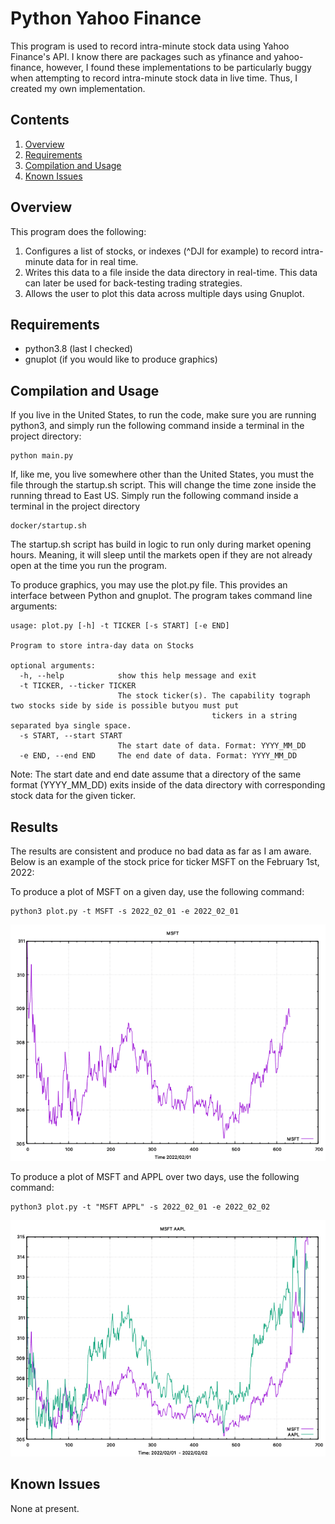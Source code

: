 # Python Yahoo Finance

This program is used to record intra-minute stock data using Yahoo Finance's API. I
know there are packages such as yfinance and yahoo-finance, however, I found
these implementations to be particularly buggy when attempting to record intra-minute 
stock data in live time. Thus, I created my own implementation.

## Contents

1. [Overview](#overview)
2. [Requirements](#requirements)
3. [Compilation and Usage](#compilation-and-usage)
4. [Known Issues](#known-issues)

## Overview

This program does the following:

1. Configures a list of stocks, or indexes (^DJI for example) to record intra-minute
data for in real time.
2. Writes this data to a file inside the data directory in real-time. This data can
later be used for back-testing trading strategies.
3. Allows the user to plot this data across multiple days using Gnuplot.

## Requirements

- python3.8 (last I checked)
- gnuplot (if you would like to produce graphics)

## Compilation and Usage



If you live in the United States, to run the code, make sure you are running python3, and simply run the following 
command inside a terminal in the project directory:

```shell
python main.py
```

If, like me, you live somewhere other than the United States, you must the file through the startup.sh script. This will
change the time zone inside the running thread to East US. Simply run the following command inside a terminal in the 
project directory

```shell
docker/startup.sh
```

The startup.sh script has build in logic to run only during market opening hours. Meaning, it will sleep until the markets
open if they are not already open at the time you run the program.

To produce graphics, you may use the plot.py file. This provides an interface between Python and gnuplot. The program 
takes command line arguments:

```shell
usage: plot.py [-h] -t TICKER [-s START] [-e END]

Program to store intra-day data on Stocks

optional arguments:
  -h, --help            show this help message and exit
  -t TICKER, --ticker TICKER
                        The stock ticker(s). The capability tograph two stocks side by side is possible butyou must put 
                                             tickers in a string separated bya single space.
  -s START, --start START
                        The start date of data. Format: YYYY_MM_DD
  -e END, --end END     The end date of data. Format: YYYY_MM_DD

```

Note: The start date and end date assume that a directory of the same format (YYYY_MM_DD) exits inside of the data directory
with corresponding stock data for the given ticker.

## Results

The results are consistent and produce no bad data as far as I am aware. Below is an example of
the stock price for ticker MSFT on the February 1st, 2022:

To produce a plot of MSFT on a given day, use the following command:

```shell
python3 plot.py -t MSFT -s 2022_02_01 -e 2022_02_01
```

![Screenshot](graphics/MSFT_2022_02_01.png)

To produce a plot of MSFT and APPL over two days, use the following command:

```shell
python3 plot.py -t "MSFT APPL" -s 2022_02_01 -e 2022_02_02
```

![Screenshot](graphics/MSFT_AAPL_2022_02_01_2022_02_02.png)


## Known Issues

None at present.
